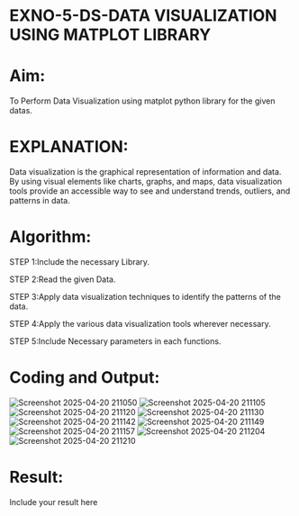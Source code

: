 # EXNO-5-DS-DATA VISUALIZATION USING MATPLOT LIBRARY

# Aim:
  To Perform Data Visualization using matplot python library for the given datas.

# EXPLANATION:
Data visualization is the graphical representation of information and data. By using visual elements like charts, graphs, and maps, data visualization tools provide an accessible way to see and understand trends, outliers, and patterns in data.

# Algorithm:
STEP 1:Include the necessary Library.

STEP 2:Read the given Data.

STEP 3:Apply data visualization techniques to identify the patterns of the data.

STEP 4:Apply the various data visualization tools wherever necessary.

STEP 5:Include Necessary parameters in each functions.

# Coding and Output:
![Screenshot 2025-04-20 211050](https://github.com/user-attachments/assets/1eb39252-e4fe-4f01-a472-f9fa54b6b301)
![Screenshot 2025-04-20 211105](https://github.com/user-attachments/assets/ecbcc95c-0735-44f5-8e6f-e6b1a7192043)
![Screenshot 2025-04-20 211120](https://github.com/user-attachments/assets/aafe9f88-7804-4229-aa66-53d2a6d8f298)
![Screenshot 2025-04-20 211130](https://github.com/user-attachments/assets/f73429fd-73c1-4be7-ab30-0b87ff679158)
![Screenshot 2025-04-20 211142](https://github.com/user-attachments/assets/787eef89-feb3-4919-895e-d28fc14f659c)
![Screenshot 2025-04-20 211149](https://github.com/user-attachments/assets/bf41ff7e-a405-47ca-b92e-36c41ea610f6)
![Screenshot 2025-04-20 211157](https://github.com/user-attachments/assets/e941dc18-777d-4eec-9e2a-fd6466589118)
![Screenshot 2025-04-20 211204](https://github.com/user-attachments/assets/6788f6be-c399-4947-9ac9-b72f93dd7526)
![Screenshot 2025-04-20 211210](https://github.com/user-attachments/assets/491d9839-7c2b-4b7a-8d4a-2296b6e29da0)




# Result:
 Include your result here

